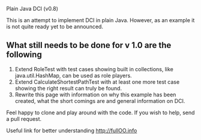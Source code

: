 Plain Java DCI (v0.8)

This is an attempt to implement DCI in plain Java. However, as an example it is not quite ready yet to be announced.

What still needs to be done for v 1.0 are the following
--------------------------------------------------------
1. Extend RoleTest with test cases showing built in collections, like java.util.HashMap, can be used as role players.
2. Extend CalculateShortestPathTest with at least one more test case showing the right result can truly be found.
3. Rewrite this page with information on why this example has been created, what the short comings are and general
information on DCI.

Feel happy to clone and play around with the code. If you wish to help, send a pull request.

Useful link for better understanding
http://fullOO.info